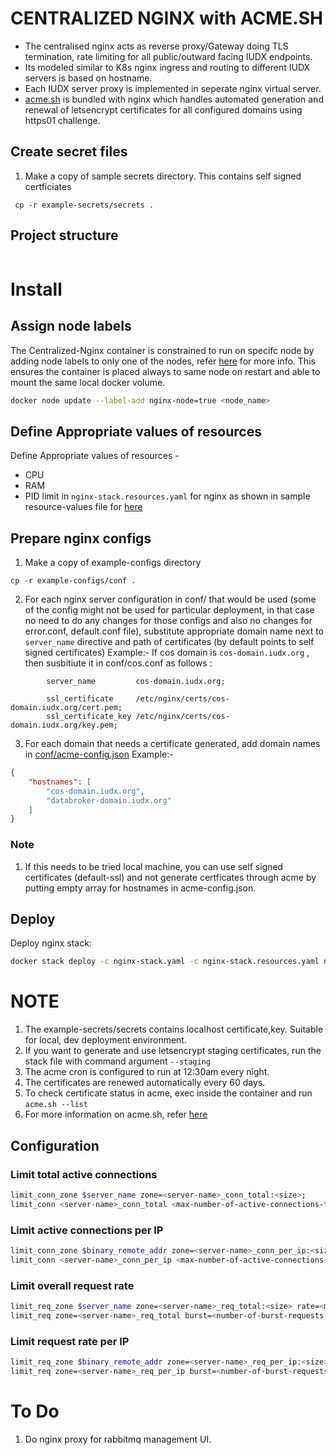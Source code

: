 # CENTRALIZED NGINX with ACME.SH
* The centralised nginx acts as reverse proxy/Gateway doing TLS termination, rate limiting for all public/outward facing IUDX endpoints.
* Its modeled similar to K8s nginx ingress and routing to different IUDX servers is based on hostname. 
* Each IUDX server proxy is implemented in seperate nginx virtual server.
* [acme.sh](https://github.com/acmesh-official/acme.sh#an-acme-shell-script-acmesh) is bundled with nginx which handles automated generation and renewal of letsencrypt certificates for all configured domains using https01 challenge.

## Create secret files
1. Make a copy of sample secrets directory. This contains self signed certficiates
```console
 cp -r example-secrets/secrets .
```

## Project structure
```sh
```

# Install

## Assign node labels

The Centralized-Nginx container is constrained to run on specifc node by adding node labels to only one of the nodes, refer [here](https://docs.docker.com/engine/swarm/services/#placement-constraints) for more info. This ensures the container is placed always to same node on restart and able to mount the same local docker volume.
```sh
docker node update --label-add nginx-node=true <node_name>
```

## Define Appropriate values of resources

Define Appropriate values of resources -
- CPU 
- RAM 
- PID limit 
in `nginx-stack.resources.yaml`  for nginx as shown in sample resource-values file for [here](example-nginx-stack.resources.yaml)

## Prepare nginx configs
1. Make a copy of example-configs directory 
```
cp -r example-configs/conf .
```

2. For each nginx server configuration in conf/ that would be used (some of the config might not be used for particular deployment, in that case no need to do any changes for those configs and also no changes  for error.conf, default.conf file), substitute appropriate domain name next to ``server_name`` directive and path of certificates (by default points to self signed certificates)
Example:- If cos domain is ``cos-domain.iudx.org`` , then susbitiute it in conf/cos.conf as follows :
```
        server_name         cos-domain.iudx.org;

        ssl_certificate     /etc/nginx/certs/cos-domain.iudx.org/cert.pem;
        ssl_certificate_key /etc/nginx/certs/cos-domain.iudx.org/key.pem;

```

3. For each domain that needs a certificate generated, add domain names in [conf/acme-config.json](./example-configs/conf/acme-config.json)
Example:-
```json
{
    "hostnames": [
        "cos-domain.iudx.org",
        "databroker-domain.iudx.org"
    ]
}
```
### Note
1. If this needs to be tried local machine, you can use self signed certificates (default-ssl) and not generate certficates through acme by putting empty array for hostnames in acme-config.json.
## Deploy
Deploy nginx stack:
```sh
docker stack deploy -c nginx-stack.yaml -c nginx-stack.resources.yaml nginx-stack
```

# NOTE
1. The example-secrets/secrets contains localhost certificate,key. Suitable for local, dev deployment environment.
2. If you want to generate and use letsencrypt staging certificates, run the stack file with command argument `--staging`
3. The acme cron is configured to run at 12:30am every night.
4. The certificates are renewed automatically every 60 days.
5. To check certificate status in acme, exec inside the container and run `acme.sh --list`
6. For more information on acme.sh, refer [here](https://github.com/acmesh-official/acme.sh#an-acme-shell-script-acmesh)

## Configuration

### Limit total active connections
```sh
limit_conn_zone $server_name zone=<server-name>_conn_total:<size>;
limit_conn <server-name>_conn_total <max-number-of-active-connections-to-server>;
```
### Limit active connections per IP
```sh
limit_conn_zone $binary_remote_addr zone=<server-name>_conn_per_ip:<size>;
limit_conn <server-name>_conn_per_ip <max-number-of-active-connections-to-server-per-IP>;
```
### Limit overall request rate
```sh
limit_req_zone $server_name zone=<server-name>_req_total:<size> rate=<max-request-rate-to-server>;
limit_req zone=<server-name>_req_total burst=<number-of-burst-requests-allowed> nodelay;
```
### Limit request rate per IP
```sh
limit_req_zone $binary_remote_addr zone=<server-name>_req_per_ip:<size> rate=<max-request-rate-to-server-per-IP>r/s;
limit_req zone=<server-name>_req_per_ip burst=<number-of-burst-requests-allowed> nodelay;
```

# To Do

1. Do nginx proxy for  rabbitmq management UI.
